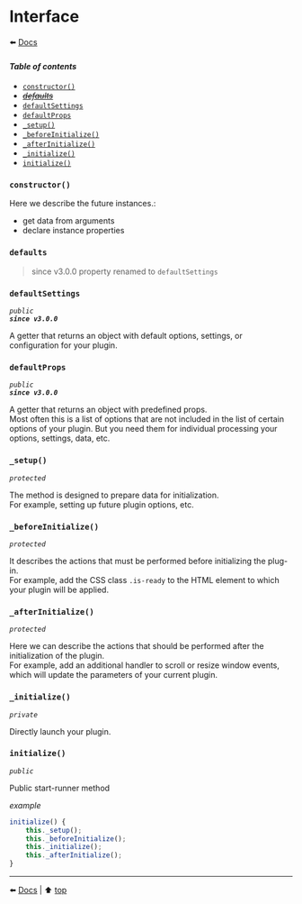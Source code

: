 # Interface

:arrow_left: [Docs](./index.md)

#### *Table of contents*

- [`constructor()`](#constructor)
- [_~~defaults~~_](#defaults)
- [`defaultSettings`](#defaultsettings)
- [`defaultProps`](#defaultprops)
- [`_setup()`](#_setup)
- [`_beforeInitialize()`](#_beforeinitialize)
- [`_afterInitialize()`](#_afterinitialize)
- [`_initialize()`](#_initialize)
- [`initialize()`](#initialize)


### `constructor()`

Here we describe the future instances.:
- get data from arguments  
- declare instance properties

### `defaults`

> since v3.0.0 property renamed to `defaultSettings`

### `defaultSettings`

_`public`_  
_**`since v3.0.0`**_

A getter that returns an object with default options, settings, or configuration for your plugin.

### `defaultProps`

_`public`_  
_**`since v3.0.0`**_

A getter that returns an object with predefined props.  
Most often this is a list of options that are not included in the list of certain options of your plugin. But you need them for individual processing your options, settings, data, etc.


### `_setup()`

_`protected`_

The method is designed to prepare data for initialization.  
For example, setting up future plugin options, etc.

### `_beforeInitialize()`

_`protected`_

It describes the actions that must be performed before initializing the plug-in.  
For example, add the CSS class `.is-ready` to the HTML element to which your plugin will be applied.

### `_afterInitialize()`

_`protected`_

Here we can describe the actions that should be performed after the initialization of the plugin.  
For example, add an additional handler to scroll or resize window events, which will update the parameters of your current plugin.

### `_initialize()`

_`private`_

Directly launch your plugin.

### `initialize()`

_`public`_

Public start-runner method

_example_

```js
initialize() {
    this._setup();
    this._beforeInitialize();
    this._initialize();
    this._afterInitialize();
}
```

---

:arrow_left: [Docs](./index.md) | :arrow_up: [top](#readme)

